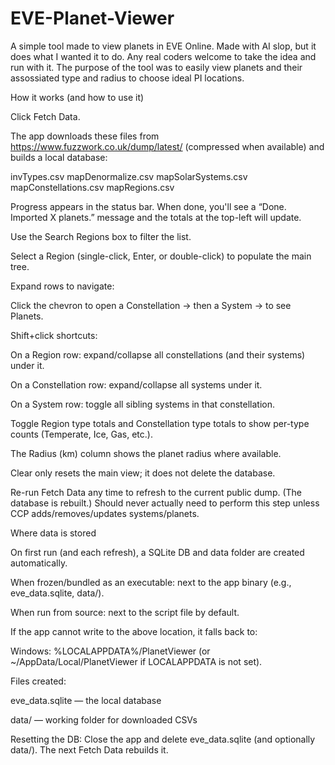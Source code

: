 # EVE-Planet-Viewer
A simple tool made to view planets in EVE Online. Made with AI slop, but it does what I wanted it to do. Any real coders welcome to take the idea and run with it.
The purpose of the tool was to easily view planets and their assossiated type and radius to choose ideal PI locations.

How it works (and how to use it)

Click Fetch Data.

The app downloads these files from https://www.fuzzwork.co.uk/dump/latest/ (compressed when available) and builds a local database:

invTypes.csv
mapDenormalize.csv
mapSolarSystems.csv
mapConstellations.csv
mapRegions.csv

Progress appears in the status bar. When done, you'll see a “Done. Imported X planets.” message and the totals at the top-left will update.

Use the Search Regions box to filter the list.

Select a Region (single-click, Enter, or double-click) to populate the main tree.

Expand rows to navigate:

Click the chevron to open a Constellation → then a System → to see Planets.

Shift+click shortcuts:

On a Region row: expand/collapse all constellations (and their systems) under it.

On a Constellation row: expand/collapse all systems under it.

On a System row: toggle all sibling systems in that constellation.

Toggle Region type totals and Constellation type totals to show per-type counts (Temperate, Ice, Gas, etc.).

The Radius (km) column shows the planet radius where available.

Clear only resets the main view; it does not delete the database.

Re-run Fetch Data any time to refresh to the current public dump. (The database is rebuilt.) Should never actually need to perform this step unless CCP adds/removes/updates systems/planets.


Where data is stored

On first run (and each refresh), a SQLite DB and data folder are created automatically.

When frozen/bundled as an executable: next to the app binary (e.g., eve_data.sqlite, data/).

When run from source: next to the script file by default.

If the app cannot write to the above location, it falls back to:

Windows: %LOCALAPPDATA%/PlanetViewer (or ~/AppData/Local/PlanetViewer if LOCALAPPDATA is not set).


Files created:

eve_data.sqlite — the local database

data/ — working folder for downloaded CSVs

Resetting the DB: Close the app and delete eve_data.sqlite (and optionally data/). The next Fetch Data rebuilds it.
